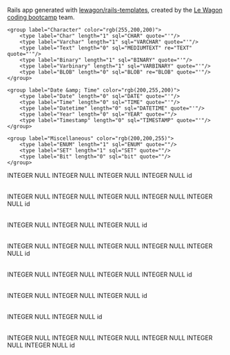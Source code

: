 Rails app generated with [lewagon/rails-templates](https://github.com/lewagon/rails-templates), created by the [Le Wagon coding bootcamp](https://www.lewagon.com) team.

<?xml version="1.0" encoding="utf-8" ?>
<!-- SQL XML created by WWW SQL Designer, https://github.com/ondras/wwwsqldesigner/ -->
<!-- Active URL: http://db.lewagon.com/ -->
<sql>
<datatypes db="mysql">
	<group label="Numeric" color="rgb(238,238,170)">
		<type label="Integer" length="0" sql="INTEGER" quote=""/>
	 	<type label="TINYINT" length="0" sql="TINYINT" quote=""/>
	 	<type label="SMALLINT" length="0" sql="SMALLINT" quote=""/>
	 	<type label="MEDIUMINT" length="0" sql="MEDIUMINT" quote=""/>
	 	<type label="INT" length="0" sql="INT" quote=""/>
		<type label="BIGINT" length="0" sql="BIGINT" quote=""/>
		<type label="Decimal" length="1" sql="DECIMAL" re="DEC" quote=""/>
		<type label="Single precision" length="0" sql="FLOAT" quote=""/>
		<type label="Double precision" length="0" sql="DOUBLE" re="DOUBLE" quote=""/>
	</group>

	<group label="Character" color="rgb(255,200,200)">
		<type label="Char" length="1" sql="CHAR" quote="'"/>
		<type label="Varchar" length="1" sql="VARCHAR" quote="'"/>
		<type label="Text" length="0" sql="MEDIUMTEXT" re="TEXT" quote="'"/>
		<type label="Binary" length="1" sql="BINARY" quote="'"/>
		<type label="Varbinary" length="1" sql="VARBINARY" quote="'"/>
		<type label="BLOB" length="0" sql="BLOB" re="BLOB" quote="'"/>
	</group>

	<group label="Date &amp; Time" color="rgb(200,255,200)">
		<type label="Date" length="0" sql="DATE" quote="'"/>
		<type label="Time" length="0" sql="TIME" quote="'"/>
		<type label="Datetime" length="0" sql="DATETIME" quote="'"/>
		<type label="Year" length="0" sql="YEAR" quote=""/>
		<type label="Timestamp" length="0" sql="TIMESTAMP" quote="'"/>
	</group>
	
	<group label="Miscellaneous" color="rgb(200,200,255)">
		<type label="ENUM" length="1" sql="ENUM" quote=""/>
		<type label="SET" length="1" sql="SET" quote=""/>
		<type label="Bit" length="0" sql="bit" quote=""/>
	</group>
</datatypes><table x="183" y="211" name="profiles">
<row name="id" null="1" autoincrement="1">
<datatype>INTEGER</datatype>
<default>NULL</default></row>
<row name="division" null="1" autoincrement="0">
<datatype>INTEGER</datatype>
<default>NULL</default></row>
<row name="team" null="1" autoincrement="0">
<datatype>INTEGER</datatype>
<default>NULL</default></row>
<row name="user_id" null="1" autoincrement="0">
<datatype>INTEGER</datatype>
<default>NULL</default><relation table="users" row="id" />
</row>
<key type="PRIMARY" name="">
<part>id</part>
</key>
</table>
<table x="382" y="27" name="curriculums">
<row name="id" null="1" autoincrement="1">
<datatype>INTEGER</datatype>
<default>NULL</default></row>
<row name="user_id" null="1" autoincrement="0">
<datatype>INTEGER</datatype>
<default>NULL</default><relation table="profiles" row="id" />
</row>
<row name="title" null="1" autoincrement="0">
<datatype>INTEGER</datatype>
<default>NULL</default></row>
<row name="description" null="1" autoincrement="0">
<datatype>INTEGER</datatype>
<default>NULL</default></row>
<row name="url" null="1" autoincrement="0">
<datatype>INTEGER</datatype>
<default>NULL</default></row>
<key type="PRIMARY" name="">
<part>id</part>
</key>
</table>
<table x="385" y="211" name="own_skills">
<row name="id" null="1" autoincrement="1">
<datatype>INTEGER</datatype>
<default>NULL</default></row>
<row name="profile_id" null="1" autoincrement="0">
<datatype>INTEGER</datatype>
<default>NULL</default><relation table="profiles" row="id" />
</row>
<row name="name" null="1" autoincrement="0">
<datatype>INTEGER</datatype>
<default>NULL</default></row>
<key type="PRIMARY" name="">
<part>id</part>
</key>
</table>
<table x="32" y="204" name="users">
<row name="id" null="1" autoincrement="1">
<datatype>INTEGER</datatype>
<default>NULL</default></row>
<row name="email" null="1" autoincrement="0">
<datatype>INTEGER</datatype>
<default>NULL</default></row>
<row name="password" null="1" autoincrement="0">
<datatype>INTEGER</datatype>
<default>NULL</default></row>
<row name="first_name" null="1" autoincrement="0">
<datatype>INTEGER</datatype>
<default>NULL</default></row>
<row name="last_name" null="1" autoincrement="0">
<datatype>INTEGER</datatype>
<default>NULL</default></row>
<key type="PRIMARY" name="">
<part>id</part>
</key>
</table>
<table x="376" y="357" name="own_company_skills">
<row name="id" null="1" autoincrement="1">
<datatype>INTEGER</datatype>
<default>NULL</default></row>
<row name="profile_id" null="1" autoincrement="0">
<datatype>INTEGER</datatype>
<default>NULL</default><relation table="profiles" row="id" />
</row>
<row name="name" null="1" autoincrement="0">
<datatype>INTEGER</datatype>
<default>NULL</default></row>
<row name="category_id" null="1" autoincrement="0">
<datatype>INTEGER</datatype>
<default>NULL</default><relation table="categories" row="id" />
</row>
<key type="PRIMARY" name="">
<part>id</part>
</key>
</table>
<table x="934" y="362" name="company_skills">
<row name="id" null="1" autoincrement="1">
<datatype>INTEGER</datatype>
<default>NULL</default></row>
<row name="name" null="1" autoincrement="0">
<datatype>INTEGER</datatype>
<default>NULL</default></row>
<row name="category_id" null="1" autoincrement="0">
<datatype>INTEGER</datatype>
<default>NULL</default><relation table="categories" row="id" />
</row>
<key type="PRIMARY" name="">
<part>id</part>
</key>
</table>
<table x="730" y="220" name="categories">
<row name="id" null="1" autoincrement="1">
<datatype>INTEGER</datatype>
<default>NULL</default></row>
<row name="name" null="1" autoincrement="0">
<datatype>INTEGER</datatype>
<default>NULL</default></row>
<key type="PRIMARY" name="">
<part>id</part>
</key>
</table>
<table x="385" y="508" name="projects">
<row name="id" null="1" autoincrement="1">
<datatype>INTEGER</datatype>
<default>NULL</default></row>
<row name="title" null="1" autoincrement="0">
<datatype>INTEGER</datatype>
<default>NULL</default></row>
<row name="client" null="1" autoincrement="0">
<datatype>INTEGER</datatype>
<default>NULL</default></row>
<row name="start" null="1" autoincrement="0">
<datatype>INTEGER</datatype>
<default>NULL</default></row>
<row name="finish" null="1" autoincrement="0">
<datatype>INTEGER</datatype>
<default>NULL</default></row>
<row name="profile_id" null="1" autoincrement="0">
<datatype>INTEGER</datatype>
<default>NULL</default><relation table="profiles" row="id" />
</row>
<key type="PRIMARY" name="">
<part>id</part>
</key>
</table>
</sql>

